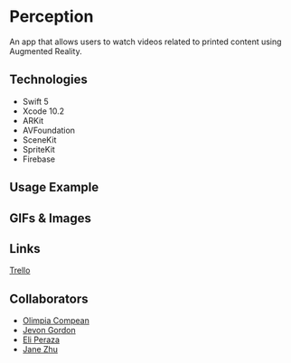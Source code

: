 # Perception
An app that allows users to watch videos related to printed content using Augmented Reality.

## Technologies 
- Swift 5
- Xcode 10.2
- ARKit 
- AVFoundation
- SceneKit
- SpriteKit
- Firebase

## Usage Example

## GIFs & Images

## Links
[Trello](https://trello.com/b/UXQ8Kl0p/53-capstone-group-3)

## Collaborators
- [Olimpia Compean](https://github.com/Olimpia1988)
- [Jevon Gordon](https://github.com/iosdevtrainee/)
- [Eli Peraza](https://github.com/EliPeraza)
- [Jane Zhu](https://github.com/janezhu1618)
